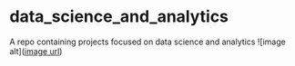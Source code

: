 # data_science_and_analytics
A repo containing projects focused on data science and analytics
![image alt]([image url](https://github.com/l-asimiea/data_science_and_analytics/blob/main/energy_forecasting/project_workflow.drawio.png))
